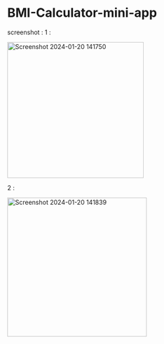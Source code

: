 # BMI-Calculator-mini-app

screenshot :
1 :

<img width="311" alt="Screenshot 2024-01-20 141750" src="https://github.com/harshallangote22/BMI-Calculator-mini-app/assets/84244492/6c11116a-53b5-45d4-9c95-d843c62b6e56">






2 : 

<img width="318" alt="Screenshot 2024-01-20 141839" src="https://github.com/harshallangote22/BMI-Calculator-mini-app/assets/84244492/57447bfe-5731-4620-af70-3e801a899979">
